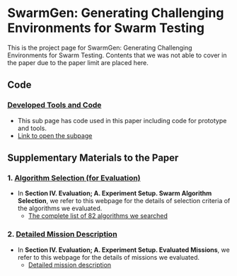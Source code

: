# SwarmGen: Generating Challenging Environments for Swarm Testing

This is the project page for SwarmGen: Generating Challenging Environments for Swarm Testing. Contents that we was not able to cover in the paper due to the paper limit are placed here.


## Code
### [Developed Tools and Code](https://github.com/swarmmissionslicing/src/tree/main/Source_code_tools_used)
- This sub page has code used in this paper including code for prototype and tools.
- [Link to open the subpage](https://github.com/swarmmissionslicing/src/tree/main/Source_code_tools_used)


## Supplementary Materials to the Paper
### 1. [Algorithm Selection (for Evaluation)](https://github.com/swarmmissionslicing/src/tree/main/Criteria_for_selecting_algorithms)
- In **Section IV. Evaluation; A. Experiment Setup. Swarm Algorithm Selection**, we refer to this webpage for the details of selection criteria of the algorithms we evaluated. 
  - [The complete list of 82 algorithms we searched](https://github.com/swarmmissionslicing/src/tree/main/Criteria_for_selecting_algorithms)


### 2. [Detailed Mission Description](https://github.com/swarmmissionslicing/src/tree/main/Mission_description)
- In **Section IV. Evaluation; A. Experiment Setup. Evaluated Missions**, we refer to this webpage for the details of missions we evaluated. 
  - [Detailed mission description](https://github.com/swarmmissionslicing/src/tree/main/Mission_description)
